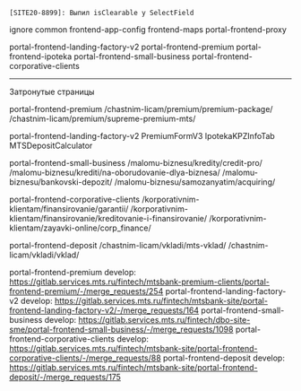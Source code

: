 ```
[SITE20-8899]: Выпил isClearable у SelectField
```

ignore
common
frontend-app-config
frontend-maps
portal-frontend-proxy

portal-frontend-landing-factory-v2
portal-frontend-premium
portal-frontend-ipoteka
portal-frontend-small-business
portal-frontend-corporative-clients

---
Затронутые страницы

portal-frontend-premium
/chastnim-licam/premium/premium-package/
/chastnim-licam/premium/supreme-premium-mts/

portal-frontend-landing-factory-v2
PremiumFormV3
IpotekaKPZInfoTab
MTSDepositCalculator


portal-frontend-small-business
/malomu-biznesu/kredity/credit-pro/
/malomu-biznesu/krediti/na-oborudovanie-dlya-biznesa/
/malomu-biznesu/bankovski-depozit/
/malomu-biznesu/samozanyatim/acquiring/

portal-frontend-corporative-clients
/korporativnim-klientam/finansirovanie/garantii/
/korporativnim-klientam/finansirovanie/kreditovanie-i-finansirovanie/
/korporativnim-klientam/zayavki-online/corp_finance/

portal-frontend-deposit
/chastnim-licam/vkladi/mts-vklad/
/chastnim-licam/vkladi/vklad/


portal-frontend-premium
develop: https://gitlab.services.mts.ru/fintech/mtsbank-premium-clients/portal-frontend-premium/-/merge_requests/254
portal-frontend-landing-factory-v2
develop: https://gitlab.services.mts.ru/fintech/mtsbank-site/portal-frontend-landing-factory-v2/-/merge_requests/164
portal-frontend-small-business
develop: https://gitlab.services.mts.ru/fintech/dbo-site-sme/portal-frontend-small-business/-/merge_requests/1098
portal-frontend-corporative-clients
develop: https://gitlab.services.mts.ru/fintech/mtsbank-site/portal-frontend-corporative-clients/-/merge_requests/88
portal-frontend-deposit
develop: https://gitlab.services.mts.ru/fintech/mtsbank-site/portal-frontend-deposit/-/merge_requests/175
